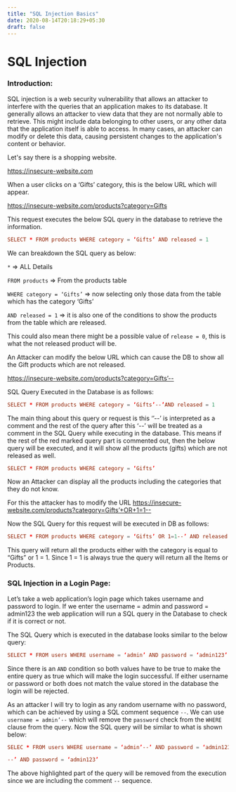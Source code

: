 ```yaml
---
title: "SQL Injection Basics"
date: 2020-08-14T20:18:29+05:30
draft: false
---
```


# SQL Injection 

### Introduction:

SQL injection is a web security vulnerability that allows an attacker to interfere with the queries that an application makes to its database. It generally allows an attacker to view data that they are not normally able to retrieve. This might include data belonging to other users, or any other data that the application itself is able to access. In many cases, an attacker can modify or delete this data, causing persistent changes to the application's content or behavior. 

Let's say there is a shopping website.

https://insecure-website.com

When a user clicks on a ‘Gifts’ category, this is the below URL which will appear.

https://insecure-website.com/products?category=Gifts

This request executes the below SQL query in the database to retrieve the information.

```toml
SELECT * FROM products WHERE category = ‘Gifts’ AND released = 1
```

We can breakdown the SQL query as below:

`*`  => ALL Details

`FROM products`  => From the products table

`WHERE category = ‘Gifts’`  => now selecting only those data from the table which has the category ‘Gifts’

`AND released = 1`  => it is also one of the conditions to show the products from the table which are released.

This could also mean there might be a possible value of `release = 0`, this is what the not released product will be.

An Attacker can modify the below URL which can cause the DB to show all the Gift products which are not released.

https://insecure-website.com/products?category=Gifts’--

SQL Query Executed in the Database is as follows:

```toml
SELECT * FROM products WHERE category = ‘Gifts’--’AND released = 1
```
The main thing about this query or request is this ‘’--’ is interpreted as a comment and the rest of the query after this ‘--’ will be treated as a comment in the SQL Query while executing in the database.
This means if the rest of the red marked query part is commented out, then the below query will be executed, and it will show all the products (gifts) which are not released as well.

```toml
SELECT * FROM products WHERE category = ‘Gifts’
```

Now an Attacker can display all the products including the categories that they do not know.

For this the attacker has to modify the URL
https://insecure-website.com/products?category=Gifts’+OR+1=1--

Now the SQL Query for this request will be executed in DB as follows:

```toml
SELECT * FROM products WHERE category = ‘Gifts’ OR 1=1--’ AND released = 1
```

This query will return all the products either with the category is equal to “Gifts” or 1 = 1.
Since 1 = 1 is always true the query will return all the Items or Products. 

### SQL Injection in a Login Page:

Let’s take a web application’s login page which takes username and password to login.
If we enter the username = admin and password = admin123 the web application will run a SQL query in the Database to check if it is correct or not.

The SQL Query which is executed in the database looks similar to the below query:

```toml
SELECT * FROM users WHERE username = ‘admin’ AND password = ‘admin123’
```

Since there is an `AND` condition so both values have to be true to make the entire query as true which will make the login successful. If either username or password or both does not match the value stored in the database the login will be rejected.

As an attacker I will try to login as any random username with no password, which can be achieved by using a SQL comment sequence `--`. We can use `username = admin’--` which will remove the `password` check from the `WHERE` clause from the query.
Now the SQL query will be similar to what is shown below:

```toml
SELEC * FROM users WHERE username = ‘admin’--’ AND password = ‘admin123’
```

```toml
--’ AND password = ‘admin123’
```

The above highlighted part of the query will be removed from the execution since we are including the comment `--` sequence.

